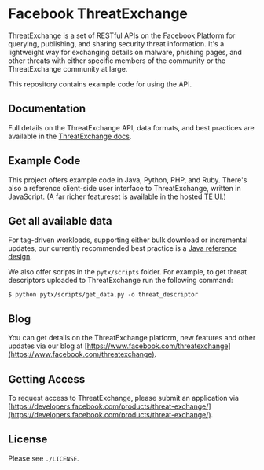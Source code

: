 # Facebook ThreatExchange

ThreatExchange is a set of RESTful APIs on the Facebook Platform for querying, publishing, and sharing security threat information. It's a lightweight way for exchanging details on malware, phishing pages, and other threats with either specific members of the community or the ThreatExchange community at large.

This repository contains example code for using the API.

## Documentation

Full details on the ThreatExchange API, data formats, and best practices are available in the [ThreatExchange docs](https://developers.facebook.com/docs/threat-exchange/).

## Example Code

This project offers example code in Java, Python, PHP, and Ruby.  There's also a reference client-side user interface to ThreatExchange, written in JavaScript. (A far richer featureset is available in the hosted [TE UI](https://developers.facebook.com/docs/threat-exchange/ui).)

## Get all available data

For tag-driven workloads, supporting either bulk download or incremental updates, our currently recommended best practice is a [Java reference design](https://github.com/facebook/ThreatExchange/blob/master/hashing/te-tag-query-java/README.md).

We also offer scripts in the `pytx/scripts` folder. For example, to get threat
descriptors uploaded to ThreatExchange run the following command:

```
$ python pytx/scripts/get_data.py -o threat_descriptor
```

## Blog

You can get details on the ThreatExchange platform, new features and other updates via our blog at [https://www.facebook.com/threatexchange](https://www.facebook.com/threatexchange).

## Getting Access

To request access to ThreatExchange, please submit an application via [https://developers.facebook.com/products/threat-exchange/](https://developers.facebook.com/products/threat-exchange/).

## License

Please see `./LICENSE`.
